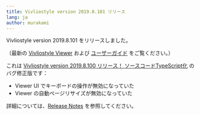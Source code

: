 ```yaml
---
title: Vivliostyle version 2019.8.101 リリース
lang: ja
author: murakami
---
```


Vivliostyle version 2019.8.101 をリリースしました。

（最新の [Vivliostyle Viewer](https://vivliostyle.github.io/vivliostyle.js/viewer/vivliostyle-viewer.html) および [ユーザーガイド](https://vivliostyle.github.io/vivliostyle.js/docs/ja/) をご覧ください。）

これは [Vivliostyle version 2019.8.100 リリース！ ソースコードTypeScript化](https://vivliostyle.org/ja/blog/2019/08/16/vivliostyle-2019.8.100-released/) のバグ修正版です：

- Viewer UI でキーボードの操作が無効になっていた
- Viewer の自動ページリサイズが無効になっていた

詳細については、[Release Notes](https://github.com/vivliostyle/vivliostyle/releases) を参照してください。
